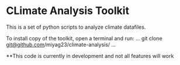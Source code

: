 # CLimate Analysis Toolkit

This is a set of python scripts to analyze climate datafiles.

To install copy of the toolkit, open a terminal and run:
...
git clone git@github.com/miyag23/climate-analysis/
...

**This code is currently in development and not all features will work
